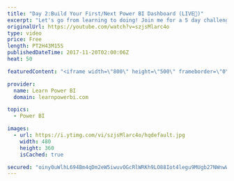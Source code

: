 ```yaml
---
title: "Day 2:Build Your First/Next Power BI Dashboard (LIVE🔴)"
excerpt: "Let's go from learning to doing! Join me for a 5 day challenge to build your first or next Power BI Dashboard. I will be going LIVE for 5 straight days, teaching a little bit each day, but focusing on answering your questions and helping you build your next dashboard. ==Complete Schedule Below== ∎ Day"
originalUrl: https://youtube.com/watch?v=szjsMlarc4o
type: video
price: Free
length: PT2H43M15S
publishedDateTime: 2017-11-20T02:00:06Z
heat: 50

featuredContent: "<iframe width=\"800\" height=\"500\" frameborder=\"0\" src=\"https://www.youtube.com/embed/szjsMlarc4o\" allow=\"accelerometer; autoplay; encrypted-media; gyroscope; picture-in-picture\" allowfullscreen></iframe>"

provider:
  name: Learn Power BI
  domain: learnpowerbi.com

topics:
  - Power BI

images:
  - url: https://i.ytimg.com/vi/szjsMlarc4o/hqdefault.jpg
    width: 480
    height: 360
    isCached: true

secured: "oiny0uWlhL694Bm4qDm2eW5iwuvOGcRlWRKh9LO88Iot4legu9MUgb27NWnwWuNNLy1HDkCwzy+O+ZDmYiO5yGS8lizOj4lLbLpfizCJTC7JOqVTS6xdoN/JnoQSthSRfiRuhEenQwLKDHJhI+KRBD9v1jBfa4shSFr4cdqzSDQZ4CDew9jjk8NgxCzGebizDuxdj3LGJrMCiaKaEyOsgYyuN5wHd4fGp7lIX3KQH31nxlSShNtTlPOSz7NRLKx4Mz9pKMAwrfkm54n1rjfsjrFbvK5lnqrtlzvtECPFCqstYgOwwqHos9WgXN1A/Kwe9hKkKPeBZe87a1QVI13+3h3S+aVcQlZTib3AOlZVAjFNsYbgh9uVO9fvXxROt6vEWf3yzlSSDTy7phZ+QRhmSqfxdciuvFUZuKg7Sl3H4tk=;ArhfFxNrWojURDpc9Nm9vQ=="
---
```


